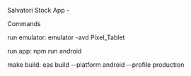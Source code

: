 Salvatori Stock App - 


Commands

run emulator: emulator -avd Pixel_Tablet

run app: npm run android

make build: eas build --platform android --profile production
